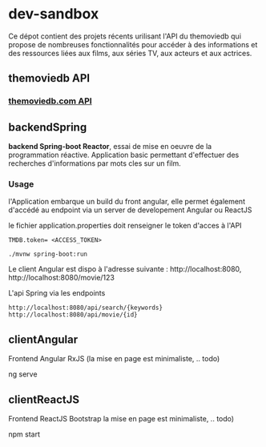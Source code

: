 # dev-sandbox

Ce dépot contient des projets récents urilisant l'API du themoviedb qui propose de nombreuses fonctionnalités pour accéder à des informations et des ressources liées aux films, aux séries TV, aux acteurs et aux actrices.

## themoviedb API 
### [themoviedb.com API ](http://developer.themoviedb.org "themoviedb API ")




## backendSpring
**backend Spring-boot Reactor**, essai de mise en oeuvre de la programmation réactive.
Application basic permettant d'effectuer des recherches d'informations par mots cles sur un film.

### Usage
l'Application embarque un build du front angular, elle permet également d'accédé au endpoint via un server de developement Angular ou ReactJS

le fichier application.properties doit renseigner le token d'acces à l'API

`TMDB.token= <ACCESS_TOKEN>`


    ./mvnw spring-boot:run

Le client Angular est dispo à l'adresse suivante : http://localhost:8080,  http://localhost:8080/movie/123

L'api Spring via les endpoints 

    http://localhost:8080/api/search/{keywords}
    http://localhost:8080/api/movie/{id}


## clientAngular
Frontend Angular RxJS (la mise en page est minimaliste, .. todo)

  ng serve

## clientReactJS
Frontend ReactJS Bootstrap la mise en page est minimaliste, .. todo)

  npm start
